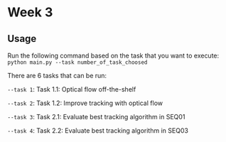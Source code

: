 # Week 3

## Usage

Run the following command based on the task that you want to execute: `python main.py --task number_of_task_choosed`

There are 6 tasks that can be run:

`--task 1`: Task 1.1: Optical flow off-the-shelf

`--task 2`: Task 1.2: Improve tracking with optical flow

`--task 3`: Task 2.1: Evaluate best tracking algorithm in SEQ01

`--task 4`: Task 2.2: Evaluate best tracking algorithm in SEQ03

